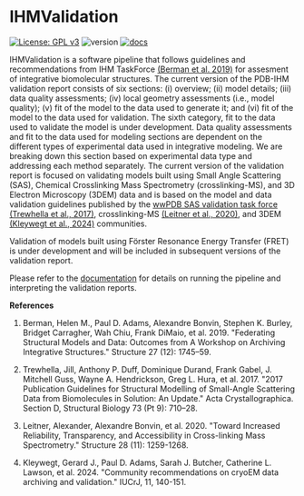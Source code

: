 # IHMValidation

[![License: GPL v3](https://img.shields.io/badge/License-GPLv3-blue.svg)](https://www.gnu.org/licenses/gpl-3.0) ![version](https://img.shields.io/github/v/release/salilab/IHMValidation) [![docs](https://app.readthedocs.org/projects/ihmvalidation/badge/?version=latest&style=flat-default)](https://ihmvalidation.readthedocs.io/en/latest/)

IHMValidation is a software pipeline that follows guidelines and recommendations from IHM TaskForce [(Berman et al. 2019)](https://pubmed.ncbi.nlm.nih.gov/31780431/) for assesment of integrative biomolecular structures. The current version of the PDB-IHM validation report consists of six sections: (i) overview; (ii) model details; (iii) data quality assessments; (iv) local geometry assessments (i.e., model quality); (v) fit of the model to the data used to generate it; and (vi) fit of the model to the data used for validation. The sixth category, fit to the data used to validate the model is under development. Data quality assessments and fit to the data used for modeling sections are dependent on the different types of experimental data used in integrative modeling. We are breaking down this section based on experimental data type and addressing each method separately. The current version of the validation report is focused on validating models built using Small Angle Scattering (SAS), Chemical Crosslinking Mass Spectrometry (crosslinking-MS), and 3D Electron Microscopy (3DEM) data and is based on the model and data validation guidelines published by the [wwPDB SAS validation task force](https://www.wwpdb.org/task/sas) [(Trewhella et al., 2017)](https://pubmed.ncbi.nlm.nih.gov/28876235/), crosslinking-MS [(Leitner et al., 2020)](https://pubmed.ncbi.nlm.nih.gov/33065067/), and 3DEM [(Kleywegt et al., 2024)](https://pubmed.ncbi.nlm.nih.gov/38358351/) communities.

Validation of models built using Förster Resonance Energy Transfer (FRET) is under development and will be included in subsequent versions of the validation report.

Please refer to the [documentation](https://ihmvalidation.readthedocs.io/en/latest/) for details on running the pipeline and interpreting the validation reports. 

**References**

1.  Berman, Helen M., Paul D. Adams, Alexandre Bonvin, Stephen K. Burley, Bridget Carragher, Wah Chiu, Frank DiMaio, et al. 2019. "Federating Structural Models and Data: Outcomes from A Workshop on Archiving Integrative Structures." Structure 27 (12): 1745–59.
    
2.  Trewhella, Jill, Anthony P. Duff, Dominique Durand, Frank Gabel, J. Mitchell Guss, Wayne A. Hendrickson, Greg L. Hura, et al. 2017. "2017 Publication Guidelines for Structural Modelling of Small-Angle Scattering Data from Biomolecules in Solution: An Update." Acta Crystallographica. Section D, Structural Biology 73 (Pt 9): 710–28.
    
3.  Leitner, Alexander, Alexandre Bonvin, et al. 2020. "Toward Increased Reliability, Transparency, and Accessibility in Cross-linking Mass Spectrometry." Structure 28 (11): 1259-1268.
    
4.  Kleywegt, Gerard J., Paul D. Adams, Sarah J. Butcher, Catherine L. Lawson, et al. 2024. "Community recommendations on cryoEM data archiving and validation." IUCrJ, 11, 140-151.
